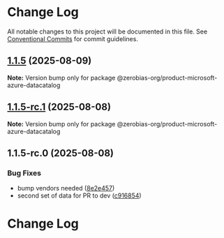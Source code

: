 # Change Log

All notable changes to this project will be documented in this file.
See [Conventional Commits](https://conventionalcommits.org) for commit guidelines.

## [1.1.5](https://github.com/zerobias-org/product/compare/@zerobias-org/product-microsoft-azure-datacatalog@1.1.5-rc.1...@zerobias-org/product-microsoft-azure-datacatalog@1.1.5) (2025-08-09)

**Note:** Version bump only for package @zerobias-org/product-microsoft-azure-datacatalog





## [1.1.5-rc.1](https://github.com/zerobias-org/product/compare/@zerobias-org/product-microsoft-azure-datacatalog@1.1.5-rc.0...@zerobias-org/product-microsoft-azure-datacatalog@1.1.5-rc.1) (2025-08-08)

**Note:** Version bump only for package @zerobias-org/product-microsoft-azure-datacatalog





## 1.1.5-rc.0 (2025-08-08)


### Bug Fixes

* bump vendors needed ([8e2e457](https://github.com/zerobias-org/product/commit/8e2e457e0b5d7141a05e8f2c178bc2854f2b7178))
* second set of data for PR to dev ([c916854](https://github.com/zerobias-org/product/commit/c916854bcf229b1c2042ffdea18472d66a061aaf))





# Change Log
